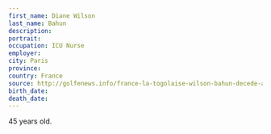 ```yaml
---
first_name: Diane Wilson
last_name: Bahun
description: 
portrait: 
occupation: ICU Nurse
employer: 
city: Paris
province: 
country: France
source: http://golfenews.info/france-la-togolaise-wilson-bahun-decede-a-paris/
birth_date: 
death_date: 
---
```


45 years old.